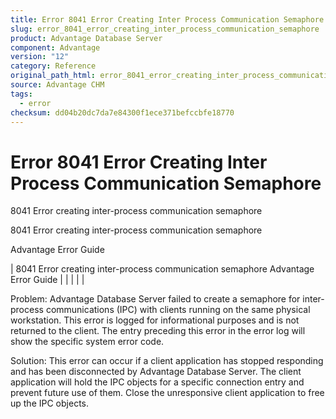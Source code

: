 ```yaml
---
title: Error 8041 Error Creating Inter Process Communication Semaphore
slug: error_8041_error_creating_inter_process_communication_semaphore
product: Advantage Database Server
component: Advantage
version: "12"
category: Reference
original_path_html: error_8041_error_creating_inter_process_communication_semaphore.htm
source: Advantage CHM
tags:
  - error
checksum: dd04b20dc7da7e84300f1ece371befccbfe18770
---
```


# Error 8041 Error Creating Inter Process Communication Semaphore

8041 Error creating inter-process communication semaphore

8041 Error creating inter-process communication semaphore

Advantage Error Guide

| 8041 Error creating inter-process communication semaphore  Advantage Error Guide |  |  |  |  |

Problem: Advantage Database Server failed to create a semaphore for inter-process communications (IPC) with clients running on the same physical workstation. This error is logged for informational purposes and is not returned to the client. The entry preceding this error in the error log will show the specific system error code.

Solution: This error can occur if a client application has stopped responding and has been disconnected by Advantage Database Server. The client application will hold the IPC objects for a specific connection entry and prevent future use of them. Close the unresponsive client application to free up the IPC objects.
